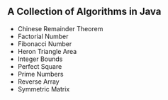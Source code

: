 ## A Collection of Algorithms in Java
- Chinese Remainder Theorem
- Factorial Number
- Fibonacci Number
- Heron Triangle Area
- Integer Bounds
- Perfect Square
- Prime Numbers
- Reverse Array
- Symmetric Matrix